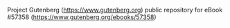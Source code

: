 Project Gutenberg (https://www.gutenberg.org) public repository for
eBook #57358 (https://www.gutenberg.org/ebooks/57358)
